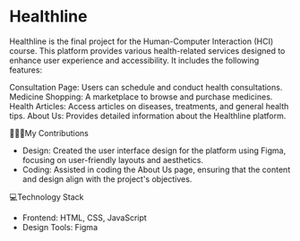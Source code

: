 # Healthline

Healthline is the final project for the Human-Computer Interaction (HCI) course. This platform provides various health-related services designed to enhance user experience and accessibility. It includes the following features:

Consultation Page: Users can schedule and conduct health consultations.
Medicine Shopping: A marketplace to browse and purchase medicines.
Health Articles: Access articles on diseases, treatments, and general health tips.
About Us: Provides detailed information about the Healthline platform.

🙆🏻‍♀️My Contributions

- Design:
Created the user interface design for the platform using Figma, focusing on user-friendly layouts and aesthetics.
- Coding:
Assisted in coding the About Us page, ensuring that the content and design align with the project's objectives.

💻Technology Stack

- Frontend: HTML, CSS, JavaScript
- Design Tools: Figma
